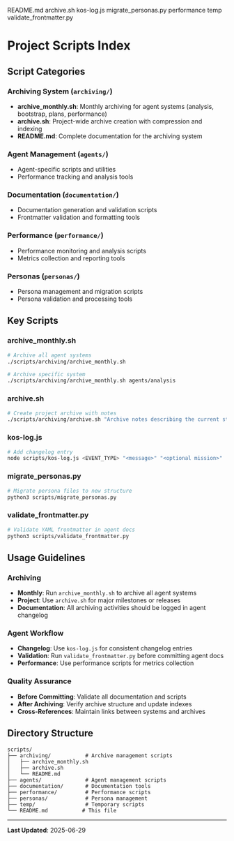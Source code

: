 README.md
archive.sh
kos-log.js
migrate_personas.py
performance
temp
validate_frontmatter.py

# Project Scripts Index

## **Script Categories**

### **Archiving System** (`archiving/`)
- **archive_monthly.sh**: Monthly archiving for agent systems (analysis, bootstrap, plans, performance)
- **archive.sh**: Project-wide archive creation with compression and indexing
- **README.md**: Complete documentation for the archiving system

### **Agent Management** (`agents/`)
- Agent-specific scripts and utilities
- Performance tracking and analysis tools

### **Documentation** (`documentation/`)
- Documentation generation and validation scripts
- Frontmatter validation and formatting tools

### **Performance** (`performance/`)
- Performance monitoring and analysis scripts
- Metrics collection and reporting tools

### **Personas** (`personas/`)
- Persona management and migration scripts
- Persona validation and processing tools

## **Key Scripts**

### **archive_monthly.sh**
```bash
# Archive all agent systems
./scripts/archiving/archive_monthly.sh

# Archive specific system
./scripts/archiving/archive_monthly.sh agents/analysis
```

### **archive.sh**
```bash
# Create project archive with notes
./scripts/archiving/archive.sh "Archive notes describing the current state"
```

### **kos-log.js**
```bash
# Add changelog entry
node scripts/kos-log.js <EVENT_TYPE> "<message>" "<optional mission>"
```

### **migrate_personas.py**
```bash
# Migrate persona files to new structure
python3 scripts/migrate_personas.py
```

### **validate_frontmatter.py**
```bash
# Validate YAML frontmatter in agent docs
python3 scripts/validate_frontmatter.py
```

## **Usage Guidelines**

### **Archiving**
- **Monthly**: Run `archive_monthly.sh` to archive all agent systems
- **Project**: Use `archive.sh` for major milestones or releases
- **Documentation**: All archiving activities should be logged in agent changelog

### **Agent Workflow**
- **Changelog**: Use `kos-log.js` for consistent changelog entries
- **Validation**: Run `validate_frontmatter.py` before committing agent docs
- **Performance**: Use performance scripts for metrics collection

### **Quality Assurance**
- **Before Committing**: Validate all documentation and scripts
- **After Archiving**: Verify archive structure and update indexes
- **Cross-References**: Maintain links between systems and archives

## **Directory Structure**

```
scripts/
├── archiving/           # Archive management scripts
│   ├── archive_monthly.sh
│   ├── archive.sh
│   └── README.md
├── agents/              # Agent management scripts
├── documentation/       # Documentation tools
├── performance/         # Performance scripts
├── personas/            # Persona management
├── temp/                # Temporary scripts
└── README.md           # This file
```

---

**Last Updated**: 2025-06-29
